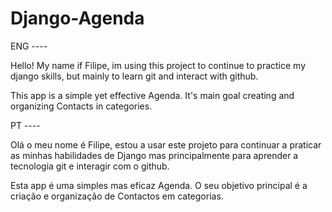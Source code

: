 # Django-Agenda

ENG  ----

Hello! My name if Filipe, im using this project to continue to practice my django skills, but mainly to learn git and interact with github.

This app is a simple yet effective Agenda. It's main goal creating and organizing Contacts in categories.


PT  ----

Olá o meu nome é Filipe, estou a usar este projeto para continuar a praticar as minhas habilidades de Django mas principalmente para aprender a tecnologia git e interagir com o github.

Esta app é uma simples mas eficaz Agenda. O seu objetivo principal é a criação e organização de Contactos em categorias.
